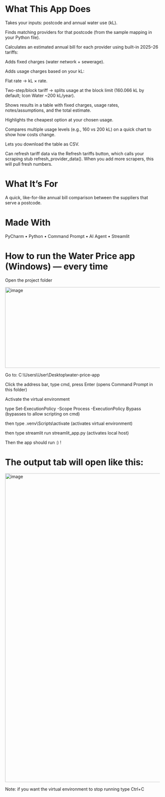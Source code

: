 # What This App Does
Takes your inputs: postcode and annual water use (kL).

Finds matching providers for that postcode (from the sample mapping in your Python file).

Calculates an estimated annual bill for each provider using built-in 2025–26 tariffs:

Adds fixed charges (water network + sewerage).

Adds usage charges based on your kL:

Flat rate → kL × rate.

Two-step/block tariff → splits usage at the block limit (160.066 kL by default; Icon Water ~200 kL/year).

Shows results in a table with fixed charges, usage rates, notes/assumptions, and the total estimate.

Highlights the cheapest option at your chosen usage.

Compares multiple usage levels (e.g., 160 vs 200 kL) on a quick chart to show how costs change.

Lets you download the table as CSV.

Can refresh tariff data via the Refresh tariffs button, which calls your scraping stub refresh_provider_data(). When you add more scrapers, this will pull fresh numbers.

# What It’s For
A quick, like-for-like annual bill comparison between the suppliers that serve a postcode.

# Made With
PyCharm • Python • Command Prompt • AI Agent • Streamlit


# How to run the Water Price app (Windows) — every time
Open the project folder

<img width="675" height="263" alt="image" src="https://github.com/user-attachments/assets/b96dc265-4132-43b0-aeb9-b78318dcb65a" />

Go to: C:\Users\User\Desktop\water-price-app

Click the address bar, type cmd, press Enter (opens Command Prompt in this folder)

Activate the virtual environment

type Set-ExecutionPolicy -Scope Process -ExecutionPolicy Bypass (bypasses to allow scripting on cmd)

then type .venv\Scripts\activate (activates virtual environment)

then type streamlit run streamlit_app.py (activates local host)

Then the app should run :) !

# The output tab will open like this:

<img width="1625" height="1005" alt="image" src="https://github.com/user-attachments/assets/21531341-55b3-4465-85c7-edca1856c45b" />


Note: if you want the virtual environment to stop running type Ctrl+C




